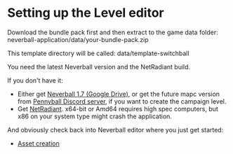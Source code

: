 # Setting up the Level editor
Download the bundle pack first and then extract to the game data folder:
neverball-application/data/your-bundle-pack.zip

This template directory will be called:
data/template-switchball

You need the latest Neverball version and the NetRadiant build.

If you don't have it:
* Either get [Neverball 1.7 (Google Drive)](https://drive.google.com/file/d/1xHGWuAjGIYmXtqUQTMPH9n7PbWuyfKGE/view?usp=sharing), or get the future mapc version from [Pennyball Discord server](https://discord.gg/qnJR263Hm2), if you want to create the campaign level.
* Get [NetRadiant](https://netradiant.gitlab.io/page/download/). x64-bit or Amd64 requires high spec computers, but x86 on your system type might crash the application.

And obviously check back into Neverball editor where you just get started:
* [Asset creation](https://github.com/Neverball/neverball-docs)
